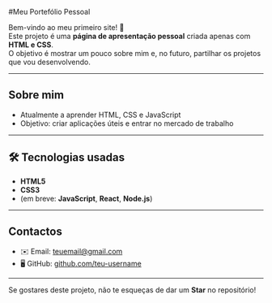 #Meu Portefólio Pessoal

Bem-vindo ao meu primeiro site! 🚀  
Este projeto é uma **página de apresentação pessoal** criada apenas com **HTML e CSS**.  
O objetivo é mostrar um pouco sobre mim e, no futuro, partilhar os projetos que vou desenvolvendo.

---

##  Sobre mim 
-  Atualmente a aprender HTML, CSS e JavaScript
-  Objetivo: criar aplicações úteis e entrar no mercado de trabalho 

---
## 🛠 Tecnologias usadas
- **HTML5**
- **CSS3**
- (em breve: **JavaScript**, **React**, **Node.js**)

---

##  Contactos
- ✉️ Email: [teuemail@gmail.com](maceda.dvx@gmail.com)  
- 🖥️ GitHub: [github.com/teu-username]([https://github.com/teu-username](https://github.com/MarcoMaceda))

---

 Se gostares deste projeto, não te esqueças de dar um **Star** no repositório!
